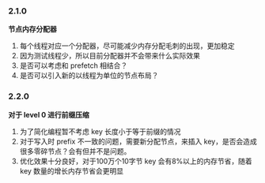 ### 2.1.0
**节点内存分配器**
1. 每个线程对应一个分配器，尽可能减少内存分配毛刺的出现，更加稳定
2. 因为测试线程少，所以目前分配器并不会带来什么实际效果
3. 是否可以考虑和 prefetch 相结合？
4. 是否可以引入新的以线程为单位的节点布局？

### 2.2.0
**对于 level 0 进行前缀压缩**
1. 为了简化编程暂不考虑 key 长度小于等于前缀的情况
2. 对于写入时 prefix 不一致的问题，需要新分配节点，来插入 key，是否会造成很多零碎节点？会有但并不是问题。
3. 优化效果十分良好，对于100万个10字节 key 会有8%以上的内存节省，随着 key 数量的增长内存节省会更明显

